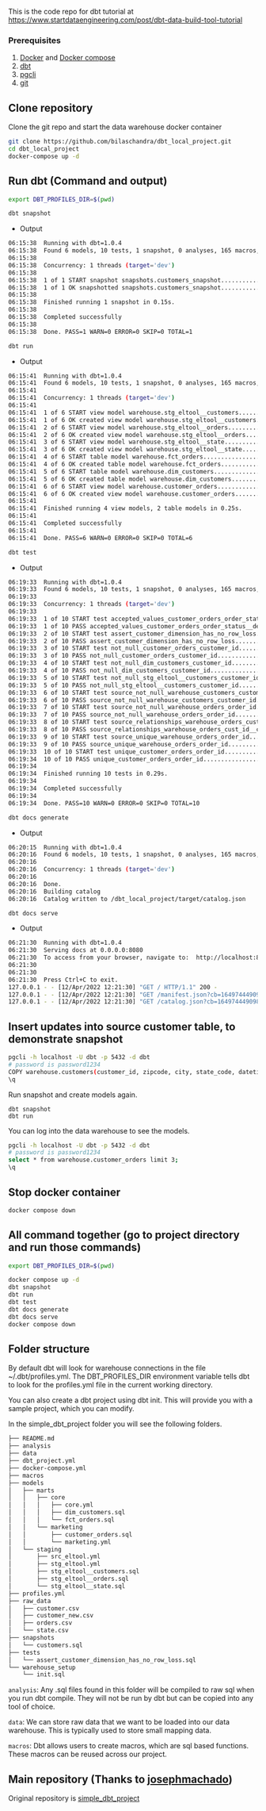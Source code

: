 This is the code repo for dbt tutorial at https://www.startdataengineering.com/post/dbt-data-build-tool-tutorial

### Prerequisites

1. [Docker](https://docs.docker.com/get-docker/) and [Docker compose](https://docs.docker.com/compose/install/)
2. [dbt](https://docs.getdbt.com/dbt-cli/installation/)
3. [pgcli](https://www.pgcli.com/install)
4. [git](https://git-scm.com/book/en/v2/Getting-Started-Installing-Git)

## Clone repository
Clone the git repo and start the data warehouse docker container

```bash
git clone https://github.com/bilaschandra/dbt_local_project.git
cd dbt_local_project
docker-compose up -d
```

## Run dbt (Command and output)

```bash
export DBT_PROFILES_DIR=$(pwd)
```
```bash
dbt snapshot
```
- Output
```bash
06:15:38  Running with dbt=1.0.4
06:15:38  Found 6 models, 10 tests, 1 snapshot, 0 analyses, 165 macros, 0 operations, 0 seed files, 3 sources, 0 exposures, 0 metrics
06:15:38  
06:15:38  Concurrency: 1 threads (target='dev')
06:15:38  
06:15:38  1 of 1 START snapshot snapshots.customers_snapshot.............................. [RUN]
06:15:38  1 of 1 OK snapshotted snapshots.customers_snapshot.............................. [SELECT 100 in 0.05s]
06:15:38  
06:15:38  Finished running 1 snapshot in 0.15s.
06:15:38  
06:15:38  Completed successfully
06:15:38  
06:15:38  Done. PASS=1 WARN=0 ERROR=0 SKIP=0 TOTAL=1
```

```bash
dbt run
```
- Output
```bash
06:15:41  Running with dbt=1.0.4
06:15:41  Found 6 models, 10 tests, 1 snapshot, 0 analyses, 165 macros, 0 operations, 0 seed files, 3 sources, 0 exposures, 0 metrics
06:15:41  
06:15:41  Concurrency: 1 threads (target='dev')
06:15:41  
06:15:41  1 of 6 START view model warehouse.stg_eltool__customers......................... [RUN]
06:15:41  1 of 6 OK created view model warehouse.stg_eltool__customers.................... [CREATE VIEW in 0.03s]
06:15:41  2 of 6 START view model warehouse.stg_eltool__orders............................ [RUN]
06:15:41  2 of 6 OK created view model warehouse.stg_eltool__orders....................... [CREATE VIEW in 0.02s]
06:15:41  3 of 6 START view model warehouse.stg_eltool__state............................. [RUN]
06:15:41  3 of 6 OK created view model warehouse.stg_eltool__state........................ [CREATE VIEW in 0.02s]
06:15:41  4 of 6 START table model warehouse.fct_orders................................... [RUN]
06:15:41  4 of 6 OK created table model warehouse.fct_orders.............................. [SELECT 999 in 0.03s]
06:15:41  5 of 6 START table model warehouse.dim_customers................................ [RUN]
06:15:41  5 of 6 OK created table model warehouse.dim_customers........................... [SELECT 100 in 0.02s]
06:15:41  6 of 6 START view model warehouse.customer_orders............................... [RUN]
06:15:41  6 of 6 OK created view model warehouse.customer_orders.......................... [CREATE VIEW in 0.02s]
06:15:41  
06:15:41  Finished running 4 view models, 2 table models in 0.25s.
06:15:41  
06:15:41  Completed successfully
06:15:41  
06:15:41  Done. PASS=6 WARN=0 ERROR=0 SKIP=0 TOTAL=6
```

```bash
dbt test
```
- Output
```bash
06:19:33  Running with dbt=1.0.4
06:19:33  Found 6 models, 10 tests, 1 snapshot, 0 analyses, 165 macros, 0 operations, 0 seed files, 3 sources, 0 exposures, 0 metrics
06:19:33  
06:19:33  Concurrency: 1 threads (target='dev')
06:19:33  
06:19:33  1 of 10 START test accepted_values_customer_orders_order_status__delivered__invoiced__shipped__processing__canceled__unavailable [RUN]
06:19:33  1 of 10 PASS accepted_values_customer_orders_order_status__delivered__invoiced__shipped__processing__canceled__unavailable [PASS in 0.03s]
06:19:33  2 of 10 START test assert_customer_dimension_has_no_row_loss.................... [RUN]
06:19:33  2 of 10 PASS assert_customer_dimension_has_no_row_loss.......................... [PASS in 0.01s]
06:19:33  3 of 10 START test not_null_customer_orders_customer_id......................... [RUN]
06:19:33  3 of 10 PASS not_null_customer_orders_customer_id............................... [PASS in 0.02s]
06:19:33  4 of 10 START test not_null_dim_customers_customer_id........................... [RUN]
06:19:33  4 of 10 PASS not_null_dim_customers_customer_id................................. [PASS in 0.01s]
06:19:33  5 of 10 START test not_null_stg_eltool__customers_customer_id................... [RUN]
06:19:33  5 of 10 PASS not_null_stg_eltool__customers_customer_id......................... [PASS in 0.01s]
06:19:33  6 of 10 START test source_not_null_warehouse_customers_customer_id.............. [RUN]
06:19:33  6 of 10 PASS source_not_null_warehouse_customers_customer_id.................... [PASS in 0.02s]
06:19:33  7 of 10 START test source_not_null_warehouse_orders_order_id.................... [RUN]
06:19:33  7 of 10 PASS source_not_null_warehouse_orders_order_id.......................... [PASS in 0.02s]
06:19:33  8 of 10 START test source_relationships_warehouse_orders_cust_id__customer_id__source_warehouse_customers_ [RUN]
06:19:33  8 of 10 PASS source_relationships_warehouse_orders_cust_id__customer_id__source_warehouse_customers_ [PASS in 0.02s]
06:19:33  9 of 10 START test source_unique_warehouse_orders_order_id...................... [RUN]
06:19:33  9 of 10 PASS source_unique_warehouse_orders_order_id............................ [PASS in 0.02s]
06:19:33  10 of 10 START test unique_customer_orders_order_id............................. [RUN]
06:19:34  10 of 10 PASS unique_customer_orders_order_id................................... [PASS in 0.02s]
06:19:34  
06:19:34  Finished running 10 tests in 0.29s.
06:19:34  
06:19:34  Completed successfully
06:19:34  
06:19:34  Done. PASS=10 WARN=0 ERROR=0 SKIP=0 TOTAL=10
```

```bash
dbt docs generate
```
- Output
```bash
06:20:15  Running with dbt=1.0.4
06:20:16  Found 6 models, 10 tests, 1 snapshot, 0 analyses, 165 macros, 0 operations, 0 seed files, 3 sources, 0 exposures, 0 metrics
06:20:16  
06:20:16  Concurrency: 1 threads (target='dev')
06:20:16  
06:20:16  Done.
06:20:16  Building catalog
06:20:16  Catalog written to /dbt_local_project/target/catalog.json
```

```bash
dbt docs serve
```
- Output
```bash
06:21:30  Running with dbt=1.0.4
06:21:30  Serving docs at 0.0.0.0:8080
06:21:30  To access from your browser, navigate to:  http://localhost:8080
06:21:30  
06:21:30  
06:21:30  Press Ctrl+C to exit.
127.0.0.1 - - [12/Apr/2022 12:21:30] "GET / HTTP/1.1" 200 -
127.0.0.1 - - [12/Apr/2022 12:21:30] "GET /manifest.json?cb=1649744490987 HTTP/1.1" 200 -
127.0.0.1 - - [12/Apr/2022 12:21:30] "GET /catalog.json?cb=1649744490987 HTTP/1.1" 200 -
```

## Insert updates into source customer table, to demonstrate snapshot

```bash
pgcli -h localhost -U dbt -p 5432 -d dbt
# password is password1234
COPY warehouse.customers(customer_id, zipcode, city, state_code, datetime_created, datetime_updated) FROM '/input_data/customer_new.csv' DELIMITER ',' CSV HEADER;
\q
```

Run snapshot and create models again.

```
dbt snapshot
dbt run
```

You can log into the data warehouse to see the models.

```bash
pgcli -h localhost -U dbt -p 5432 -d dbt
# password is password1234
select * from warehouse.customer_orders limit 3;
\q
```

## Stop docker container

```bash
docker compose down
```

## All command together (go to project directory and run those commands)

```bash
export DBT_PROFILES_DIR=$(pwd)

docker compose up -d
dbt snapshot
dbt run
dbt test
dbt docs generate
dbt docs serve
docker compose down
```

## Folder structure
By default dbt will look for warehouse connections in the file ~/.dbt/profiles.yml. The DBT_PROFILES_DIR environment variable tells dbt to look for the profiles.yml file in the current working directory.

You can also create a dbt project using dbt init. This will provide you with a sample project, which you can modify.

In the simple_dbt_project folder you will see the following folders.
```bash
├── README.md
├── analysis
├── data
├── dbt_project.yml
├── docker-compose.yml
├── macros
├── models
│   ├── marts
│   │   ├── core
│   │   │   ├── core.yml
│   │   │   ├── dim_customers.sql
│   │   │   └── fct_orders.sql
│   │   └── marketing
│   │       ├── customer_orders.sql
│   │       └── marketing.yml
│   └── staging
│       ├── src_eltool.yml
│       ├── stg_eltool.yml
│       ├── stg_eltool__customers.sql
│       ├── stg_eltool__orders.sql
│       └── stg_eltool__state.sql
├── profiles.yml
├── raw_data
│   ├── customer.csv
│   ├── customer_new.csv
│   ├── orders.csv
│   └── state.csv
├── snapshots
│   └── customers.sql
├── tests
│   └── assert_customer_dimension_has_no_row_loss.sql
└── warehouse_setup
    └── init.sql
```

`analysis`: Any .sql files found in this folder will be compiled to raw sql when you run dbt compile. They will not be run by dbt but can be copied into any tool of choice.

`data`: We can store raw data that we want to be loaded into our data warehouse. This is typically used to store small mapping data.

`macros`: Dbt allows users to create macros, which are sql based functions. These macros can be reused across our project.
## Main repository (Thanks to [josephmachado](https://github.com/josephmachado))

Original repository is [simple_dbt_project](https://github.com/josephmachado/simple_dbt_project)
